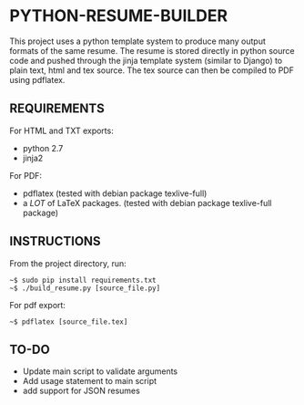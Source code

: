 PYTHON-RESUME-BUILDER
=====================
This project uses a python template system to produce many output formats of the same resume.  The resume is stored directly in python source code and pushed through the jinja template system (similar to Django) to plain text, html and tex source.  The tex source can then be compiled to PDF using pdflatex.  
  
REQUIREMENTS
------------

For HTML and TXT exports:
- python 2.7
- jinja2

For PDF:
- pdflatex                    (tested with debian package texlive-full)  
- a *LOT* of LaTeX packages.  (tested with debian package texlive-full package)  
  
INSTRUCTIONS
------------
From the project directory, run:
```
~$ sudo pip install requirements.txt
~$ ./build_resume.py [source_file.py]
```
For pdf export:
```
~$ pdflatex [source_file.tex]
```
  
TO-DO
-----
- Update main script to validate arguments  
- Add usage statement to main script
- add support for JSON resumes
